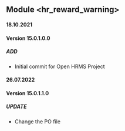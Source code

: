 ## Module <hr_reward_warning>

#### 18.10.2021
#### Version 15.0.1.0.0
##### ADD
- Initial commit for Open HRMS Project

#### 26.07.2022
#### Version 15.0.1.1.0
##### UPDATE
- Change the PO file